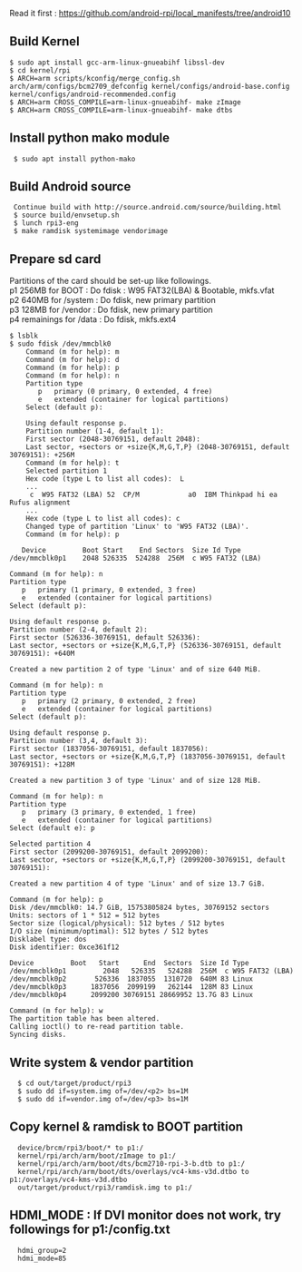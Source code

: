 Read it first : https://github.com/android-rpi/local_manifests/tree/android10     
    
## Build Kernel    
```
$ sudo apt install gcc-arm-linux-gnueabihf libssl-dev    
$ cd kernel/rpi    
$ ARCH=arm scripts/kconfig/merge_config.sh arch/arm/configs/bcm2709_defconfig kernel/configs/android-base.config kernel/configs/android-recommended.config    
$ ARCH=arm CROSS_COMPILE=arm-linux-gnueabihf- make zImage    
$ ARCH=arm CROSS_COMPILE=arm-linux-gnueabihf- make dtbs    
```
    
## Install python mako module    
```
 $ sudo apt install python-mako    
```
    
## Build Android source    
```
 Continue build with http://source.android.com/source/building.html    
 $ source build/envsetup.sh    
 $ lunch rpi3-eng    
 $ make ramdisk systemimage vendorimage    
```

## Prepare sd card    

Partitions of the card should be set-up like followings.    
p1 256MB for BOOT : Do fdisk : W95 FAT32(LBA) & Bootable, mkfs.vfat    
p2 640MB for /system : Do fdisk, new primary partition    
p3 128MB for /vendor : Do fdisk, new primary partition    
p4 remainings for /data : Do fdisk, mkfs.ext4     
    
```
$ lsblk    
$ sudo fdisk /dev/mmcblk0    
    Command (m for help): m
    Command (m for help): d
    Command (m for help): p
    Command (m for help): n
    Partition type
       p   primary (0 primary, 0 extended, 4 free)
       e   extended (container for logical partitions)
    Select (default p): 

    Using default response p.
    Partition number (1-4, default 1): 
    First sector (2048-30769151, default 2048): 
    Last sector, +sectors or +size{K,M,G,T,P} (2048-30769151, default 30769151): +256M
    Command (m for help): t
    Selected partition 1
    Hex code (type L to list all codes):  L
    ...    
     c  W95 FAT32 (LBA) 52  CP/M            a0  IBM Thinkpad hi ea  Rufus alignment
    ...
    Hex code (type L to list all codes): c
    Changed type of partition 'Linux' to 'W95 FAT32 (LBA)'.
    Command (m for help): p
   
   Device         Boot Start    End Sectors  Size Id Type
/dev/mmcblk0p1    2048 526335  524288  256M  c W95 FAT32 (LBA)

Command (m for help): n
Partition type
   p   primary (1 primary, 0 extended, 3 free)
   e   extended (container for logical partitions)
Select (default p): 

Using default response p.
Partition number (2-4, default 2): 
First sector (526336-30769151, default 526336): 
Last sector, +sectors or +size{K,M,G,T,P} (526336-30769151, default 30769151): +640M

Created a new partition 2 of type 'Linux' and of size 640 MiB.

Command (m for help): n       
Partition type
   p   primary (2 primary, 0 extended, 2 free)
   e   extended (container for logical partitions)
Select (default p): 

Using default response p.
Partition number (3,4, default 3): 
First sector (1837056-30769151, default 1837056):             
Last sector, +sectors or +size{K,M,G,T,P} (1837056-30769151, default 30769151): +128M

Created a new partition 3 of type 'Linux' and of size 128 MiB.

Command (m for help): n
Partition type
   p   primary (3 primary, 0 extended, 1 free)
   e   extended (container for logical partitions)
Select (default e): p

Selected partition 4
First sector (2099200-30769151, default 2099200): 
Last sector, +sectors or +size{K,M,G,T,P} (2099200-30769151, default 30769151): 

Created a new partition 4 of type 'Linux' and of size 13.7 GiB.

Command (m for help): p
Disk /dev/mmcblk0: 14.7 GiB, 15753805824 bytes, 30769152 sectors
Units: sectors of 1 * 512 = 512 bytes
Sector size (logical/physical): 512 bytes / 512 bytes
I/O size (minimum/optimal): 512 bytes / 512 bytes
Disklabel type: dos
Disk identifier: 0xce361f12

Device         Boot   Start      End  Sectors  Size Id Type
/dev/mmcblk0p1         2048   526335   524288  256M  c W95 FAT32 (LBA)
/dev/mmcblk0p2       526336  1837055  1310720  640M 83 Linux
/dev/mmcblk0p3      1837056  2099199   262144  128M 83 Linux
/dev/mmcblk0p4      2099200 30769151 28669952 13.7G 83 Linux

Command (m for help): w
The partition table has been altered.
Calling ioctl() to re-read partition table.
Syncing disks.
```

## Write system & vendor partition    
```
  $ cd out/target/product/rpi3    
  $ sudo dd if=system.img of=/dev/<p2> bs=1M    
  $ sudo dd if=vendor.img of=/dev/<p3> bs=1M    
```
  
## Copy kernel & ramdisk to BOOT partition    
```
  device/brcm/rpi3/boot/* to p1:/    
  kernel/rpi/arch/arm/boot/zImage to p1:/    
  kernel/rpi/arch/arm/boot/dts/bcm2710-rpi-3-b.dtb to p1:/    
  kernel/rpi/arch/arm/boot/dts/overlays/vc4-kms-v3d.dtbo to p1:/overlays/vc4-kms-v3d.dtbo    
  out/target/product/rpi3/ramdisk.img to p1:/    
```
    
## HDMI_MODE : If DVI monitor does not work, try followings for p1:/config.txt    
```
  hdmi_group=2    
  hdmi_mode=85    
```
